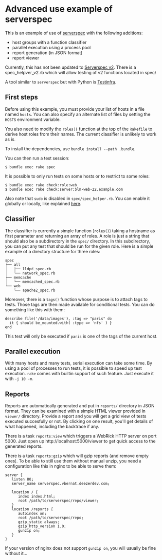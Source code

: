 Advanced use example of serverspec
==================================

This is an example of use of [serverspec][] with the following
additions:

 - host groups with a function classifier
 - parallel execution using a process pool
 - report generation (in JSON format)
 - report viewer

[serverspec]: http://serverspec.org/

Currently, this has not been updated to
[Serverspec v2](http://serverspec.org/changes-of-v2.html).
There is a spec_helpver_v2.rb which will allow testing of v2 functions
located in spec/

A tool similar to `serverspec` but with Python is
[Testinfra](https://testinfra.readthedocs.org/en/latest/).

First steps
-----------

Before using this example, you must provide your list of hosts in a
file named `hosts`. You can also specify an alternate list of files by
setting the `HOSTS` environment variable.

You also need to modify the `roles()` function at the top of the
`Rakefile` to derive host roles from their names. The current
classifier is unlikely to work as is.

To install the dependencies, use `bundle install --path .bundle`.

You can then run a test session:

    $ bundle exec rake spec

It is possible to only run tests on some hosts or to restrict to some
roles:

    $ bundle exec rake check:role:web
    $ bundle exec rake check:server:blm-web-22.example.com

Also note that `sudo` is disabled in `spec/spec_helper.rb`. You can
enable it globally or locally, like explained [here][1].

[1]: http://serverspec.org/advanced_tips.html

Classifier
----------

The classifier is currently a simple function (`roles()`) taking a
hostname as first parameter and returning an array of roles. A role is
just a string that should also be a subdirectory in the `spec/`
directory. In this subdirectory, you can put any test that should be
run for the given role. Here is a simple example of a directory
structure for three roles:

    spec
    ├── all
    │   ├── lldpd_spec.rb
    │   └── network_spec.rb
    ├── memcache
    │   └── memcached_spec.rb
    └── web
        └── apache2_spec.rb

Moreover, there is a `tags()` function whose purpose is to attach tags
to tests. Those tags are then made available for conditional
tests. You can do something like this with them:

    describe file('/data/images'), :tag => "paris" do
      it { should be_mounted.with( :type => 'nfs' ) }
    end

This test will only be executed if `paris` is one of the tags of the
current host.

Parallel execution
------------------

With many hosts and many tests, serial execution can take some
time. By using a pool of processes to run tests, it is possible to
speed up test execution. `rake` comes with builtin support of such
feature. Just execute it with `-j 10 -m`.

Reports
-------

Reports are automatically generated and put in `reports/` directory in
JSON format. They can be examined with a simple HTML viewer provided
in `viewer/` directory. Provide a report and you will get a grid view
of tests executed succesfully or not. By clicking on one result,
you'll get details of what happened, including the backtrace if any.

There is a task `reports:view` which triggers a WebRick HTTP server
on port 5000. Just open up http://localhost:5000/viewer to get quick
access to the generated reports.

There is a task `reports:gzip` which will gzip reports (and remove
empty ones). To be able to still use them without manual unzip, you
need a configuration like this in nginx to be able to serve them:

    server {
       listen 80;
       server_name serverspec.vbernat.deezerdev.com;

       location / {
          index index.html;
          root /path/to/serverspec/repo/viewer;
       }
       location /reports {
          autoindex on;
          root /path/to/serverspec/repo;
          gzip_static always;
          gzip_http_version 1.0;
          gunzip on;
       }
    }

If your version of nginx does not support `gunzip on`, you will
usually be fine without it...
